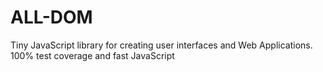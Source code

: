 # ALL-DOM
Tiny JavaScript library for creating user interfaces and Web Applications. 100% test coverage and fast JavaScript
